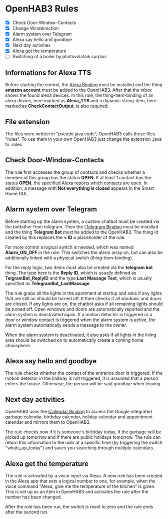 # OpenHAB3 Rules
- [x] Check Door-Window-Contacts
- [x] Change Winddirection
- [x] Alarm system over Telegram
- [x] Alexa say hello and goodbye
- [x] Next day activities
- [x] Alexa get the temperature
- [ ] Switching of a boiler by photovolataik surplus

## Informations for Alexa TTS
Before starting the control, the [Alexa Binding](https://www.openhab.org/addons/bindings/amazonechocontrol/) must be installed and the thing **amazon account** must be added to the OpenHAB3. After that the inbox shows the found alexa devices. In this rule, the thing-item-binding of an alexa device, here marked as **Alexa_TTS** and a dynamic string-item, here marked as **CheckContactOutput**, is also required.

## File extension
The files were written in "pseudo java code", OpenHAB3 calls these files "rules". To use them in your own OpenHAB3 just change the extension .java to .rules.

## Check Door-Window-Contacts
The rule first accesses the group of contacts and checks whether a member of this group has the status **OPEN**. If at least 1 contact has the status **OPEN**, the specified Alexa reports which contacts are open. In addition, a message with **Not everything is closed** appears in the Smart Home GUI.

## Alarm system over Telegram
Before starting up the alarm system, a custom chatbot must be created via the botfather from telegram. Then the [[Telegram Binding](https://www.openhab.org/addons/bindings/telegram/) must be installed and the thing **Telegram Bot** must be added to the OpenHAB3. The thing id created by this replaces the **< ID >** placeholder of the rule.

For more control a logical switch is needed, which was named **Alarm_ON_OFF** in the rule. This switches the alarm array on, but can also be additionally linked with a physical switch (thing-item-binding).

For the reply logic, two items must also be created via the **telegram bot** thing. The type here is the **Reply ID**, which is usually defined as **TelgramBot_ReplyID** and the type **Last Massage Text**, which is usually specified as **TelegramBot_LastMassage**.

The rule grabs all the lights in the apartment at startup and asks if any lights that are still on should be turned off. It then checks if all windows and doors are closed. If any lights are on, the chatbot asks if all remaining lights should be turned off. Open windows and doors are automatically reported and the alarm system is deactivated again. If a motion detector is triggered or a door or window contact is triggered when the alarm system is active, the alarm system automatically sends a message to the owner. 

When the alarm system is deactivated, it also asks if all lights in the living area should be switched on to automatically create a coming home atmosphere.

## Alexa say hello and goodbye
The rule checks whether the contact of the entrance door is triggered. If the motion detector in the hallway is not triggered, it is assumed that a person enters the house. Otherwise, the person will be said goodbye when leaving.

## Next day activities
OpenHAB3 uses the [iCalendar Binding](https://www.openhab.org/addons/bindings/icalendar/) to access the Google integrated garbage calendar, birthday calendar, holiday calendar and appointment calendar and mirrors them to OpenHAB3.

The rule checks now if it is someone's birthday today, if the garbage will be picked up tomorrow and if there are public holidays tomorrow. The rule can return this information to the user at a specific time (by triggering the switch "whats_up_today") and saves you searching through multiple calendars.

## Alexa get the temperature
The rule is activated by a voice input via Alexa. A new rule has been created in the Alexa app that sets a logical number to one, for example, when the voice command "Alexa, give me the temperature of the kitchen" is given.  This is set up as an item in OpenHAB3 and activates the rule after the number has been changed.

After the rule has been run, the switch is reset to zero and the rule ends after the second run.